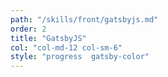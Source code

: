 ```yaml
---
path: "/skills/front/gatsbyjs.md"
order: 2
title: "GatsbyJS"
col: "col-md-12 col-sm-6"
style: "progress  gatsby-color"
---
```

